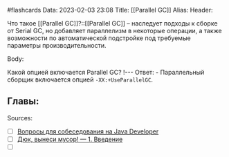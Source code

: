 #flashcards
Data: 2023-02-03 23:08
Title: [[Parallel GC]]
Alias:
Header:

Что такое [[Parallel GC]]?::[[Parallel GC]] – наследует подходы к сборке от Serial GC, но добавляет параллелизм в некоторые операции, а также возможности по автоматической подстройке под требуемые параметры производительности.
<!--SR:!2023-11-03,10,630-->



Body:


Какой опцией включается Parallel GC?
!---
Ответ:
	- Параллельный сборщик включается опцией `-XX:+UseParallelGC`.
<!--SR:!2023-11-03,10,650-->




Главы:
-


Sources:
- [ ] [Вопросы для собеседования на Java Developer](https://github.com/enhorse/java-interview/blob/master/README.md#%D0%9E%D0%9E%D0%9F)
- [ ] [Дюк, вынеси мусор! — 1. Введение](https://habr.com/ru/post/269621/)
- [ ] []()
